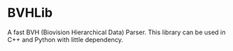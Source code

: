 # BVHLib
A fast BVH (Biovision Hierarchical Data) Parser. This library can be used in C++ and Python with little dependency.
